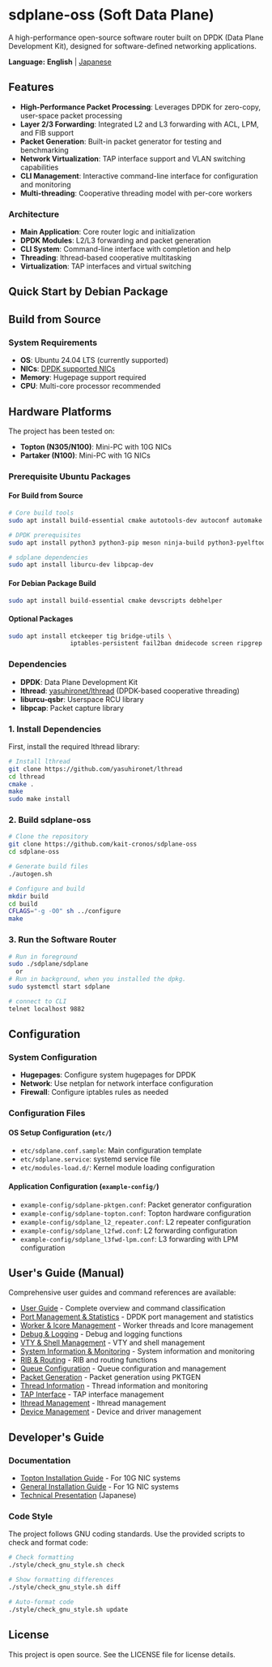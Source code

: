 
# sdplane-oss (Soft Data Plane)

A high-performance open-source software router built on
DPDK (Data Plane Development Kit), designed for
software-defined networking applications.

**Language:** **English** | [Japanese](README.ja.md)

## Features

- **High-Performance Packet Processing**:
  Leverages DPDK for zero-copy, user-space packet processing
- **Layer 2/3 Forwarding**:
  Integrated L2 and L3 forwarding with ACL, LPM, and FIB support
- **Packet Generation**:
  Built-in packet generator for testing and benchmarking
- **Network Virtualization**:
  TAP interface support and VLAN switching capabilities
- **CLI Management**:
  Interactive command-line interface for configuration and monitoring
- **Multi-threading**:
  Cooperative threading model with per-core workers

### Architecture
- **Main Application**: Core router logic and initialization
- **DPDK Modules**: L2/L3 forwarding and packet generation
- **CLI System**: Command-line interface with completion and help
- **Threading**: lthread-based cooperative multitasking
- **Virtualization**: TAP interfaces and virtual switching

## Quick Start by Debian Package


## Build from Source

### System Requirements
- **OS**:
  Ubuntu 24.04 LTS (currently supported)
- **NICs**:
  [DPDK supported NICs](https://doc.dpdk.org/guides/nics/)
- **Memory**:
  Hugepage support required
- **CPU**:
  Multi-core processor recommended

## Hardware Platforms

The project has been tested on:
- **Topton (N305/N100)**: Mini-PC with 10G NICs
- **Partaker (N100)**: Mini-PC with 1G NICs


### Prerequisite Ubuntu Packages

#### For Build from Source
```bash
# Core build tools
sudo apt install build-essential cmake autotools-dev autoconf automake libtool pkg-config

# DPDK prerequisites
sudo apt install python3 python3-pip meson ninja-build python3-pyelftools libnuma-dev pkgconf

# sdplane dependencies
sudo apt install liburcu-dev libpcap-dev
```

#### For Debian Package Build
```bash
sudo apt install build-essential cmake devscripts debhelper
```

#### Optional Packages
```bash
sudo apt install etckeeper tig bridge-utils \
                 iptables-persistent fail2ban dmidecode screen ripgrep
```

### Dependencies
- **DPDK**: Data Plane Development Kit
- **lthread**: [yasuhironet/lthread](https://github.com/yasuhironet/lthread) (DPDK-based cooperative threading)
- **liburcu-qsbr**: Userspace RCU library
- **libpcap**: Packet capture library

### 1. Install Dependencies

First, install the required lthread library:
```bash
# Install lthread
git clone https://github.com/yasuhironet/lthread
cd lthread
cmake .
make
sudo make install
```

### 2. Build sdplane-oss

```bash
# Clone the repository
git clone https://github.com/kait-cronos/sdplane-oss
cd sdplane-oss

# Generate build files
./autogen.sh

# Configure and build
mkdir build
cd build
CFLAGS="-g -O0" sh ../configure
make
```

### 3. Run the Software Router

```bash
# Run in foreground
sudo ./sdplane/sdplane
  or
# Run in background, when you installed the dpkg.
sudo systemctl start sdplane

# connect to CLI
telnet localhost 9882
```

## Configuration

### System Configuration
- **Hugepages**: Configure system hugepages for DPDK
- **Network**: Use netplan for network interface configuration
- **Firewall**: Configure iptables rules as needed

### Configuration Files

#### OS Setup Configuration (`etc/`)
- `etc/sdplane.conf.sample`: Main configuration template
- `etc/sdplane.service`: systemd service file
- `etc/modules-load.d/`: Kernel module loading configuration

#### Application Configuration (`example-config/`)
- `example-config/sdplane-pktgen.conf`: Packet generator configuration
- `example-config/sdplane-topton.conf`: Topton hardware configuration
- `example-config/sdplane_l2_repeater.conf`: L2 repeater configuration
- `example-config/sdplane_l2fwd.conf`: L2 forwarding configuration
- `example-config/sdplane_l3fwd-lpm.conf`: L3 forwarding with LPM configuration

## User's Guide (Manual)

Comprehensive user guides and command references are available:

- [User Guide](doc/manual/README.md) - Complete overview and command classification
- [Port Management & Statistics](doc/manual/port-management.md) - DPDK port management and statistics
- [Worker & lcore Management](doc/manual/worker-management.md) - Worker threads and lcore management
- [Debug & Logging](doc/manual/debug-logging.md) - Debug and logging functions
- [VTY & Shell Management](doc/manual/vty-shell.md) - VTY and shell management
- [System Information & Monitoring](doc/manual/system-monitoring.md) - System information and monitoring
- [RIB & Routing](doc/manual/routing.md) - RIB and routing functions
- [Queue Configuration](doc/manual/queue-configuration.md) - Queue configuration and management
- [Packet Generation](doc/manual/packet-generation.md) - Packet generation using PKTGEN
- [Thread Information](doc/manual/thread-information.md) - Thread information and monitoring
- [TAP Interface](doc/manual/tap-interface.md) - TAP interface management
- [lthread Management](doc/manual/lthread-management.md) - lthread management
- [Device Management](doc/manual/device-management.md) - Device and driver management

## Developer's Guide

### Documentation

- [Topton Installation Guide](doc/install-memo-topton.txt) - For 10G NIC systems
- [General Installation Guide](doc/install-memo.txt) - For 1G NIC systems
- [Technical Presentation](https://enog.jp/wordpress/wp-content/uploads/2024/11/2024-11-22-sdn-onsen-yasu.pdf) (Japanese)

### Code Style
The project follows GNU coding standards. Use the provided scripts to check and format code:

```bash
# Check formatting
./style/check_gnu_style.sh check

# Show formatting differences
./style/check_gnu_style.sh diff

# Auto-format code
./style/check_gnu_style.sh update
```

## License

This project is open source. See the LICENSE file for license details.

